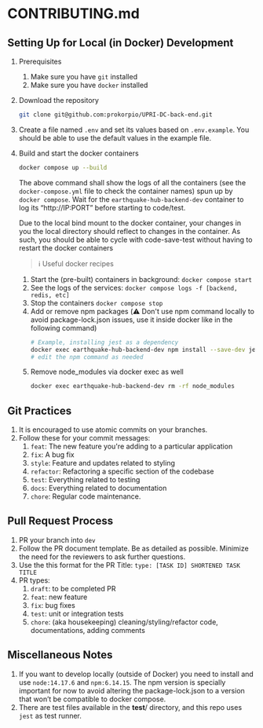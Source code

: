 # CONTRIBUTING.md

## Setting Up for Local (in Docker) Development

1. Prerequisites
    1. Make sure you have `git` installed
    2. Make sure you have `docker` installed
2. Download the repository
    
    ```bash
    git clone git@github.com:prokorpio/UPRI-DC-back-end.git
    ```
    
3. Create a file named `.env` and set its values based on `.env.example`. You should be able to use the default values in the example file.
4. Build and start the docker containers
    
    ```bash
    docker compose up --build
    ```
    
    The above command shall show the logs of all the containers (see the `docker-compose.yml` file to check the container names) spun up by `docker compose`. Wait for the `earthquake-hub-backend-dev` container to log its “http://IP:PORT” before starting to code/test.
    
    Due to the local bind mount to the docker container, your changes in you the local directory should reflect to changes in the container. As such, you should be able to cycle with code-save-test without having to restart the docker containers
    
    > ℹ️ Useful docker recipes
    1. Start the (pre-built) containers in background: `docker compose start`
    2. See the logs of the services: `docker compose logs -f [backend, redis, etc]`
    3. Stop the containers `docker compose stop`
    4. Add or remove npm packages (⚠️ Don't use npm command locally to avoid package-lock.json issues, use it inside docker like in the following command)
        ```bash
        # Example, installing jest as a dependency
        docker exec earthquake-hub-backend-dev npm install --save-dev jest
        # edit the npm command as needed
        ```
    5. Remove node_modules via docker exec as well
        ```bash
        docker exec earthquake-hub-backend-dev rm -rf node_modules
        ```
    > 
## Git Practices
1. It is encouraged to use atomic commits on your branches. 
2. Follow these for your commit messages:
    1. `feat`: The new feature you're adding to a particular application
    2. `fix`: A bug fix
    3. `style`: Feature and updates related to styling
    4. `refactor`: Refactoring a specific section of the codebase
    5. `test`: Everything related to testing
    6. `docs`: Everything related to documentation
    7. `chore`: Regular code maintenance.
 

## Pull Request Process

1. PR your branch into `dev`
2. Follow the PR document template. Be as detailed as possible. Minimize the need for the reviewers to ask further questions.
3. Use the this format for the PR Title: `type: [TASK ID] SHORTENED TASK TITLE`
4. PR types:
    1. `draft`: to be completed PR
    2. `feat`: new feature
    3. `fix`: bug fixes
    4. `test`: unit or integration tests
    5. `chore`: (aka housekeeping) cleaning/styling/refactor code, documentations, adding comments

## Miscellaneous Notes

1. If you want to develop locally (outside of Docker) you need to install and use `node:14.17.6` and `npm:6.14.15`. The npm version is specially important for now to avoid altering the package-lock.json to a version that won’t be compatible to docker compose. 
2. There are test files available in the __test__/ directory, and this repo uses `jest` as test runner.
